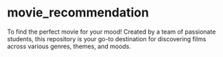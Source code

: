 # movie_recommendation
To find the perfect movie for your mood! Created by a team of passionate students, this repository is your go-to destination for discovering films across various genres, themes, and moods.
